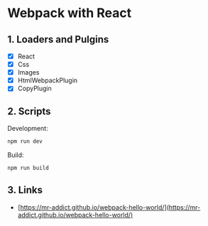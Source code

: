 # Webpack with React

## 1. Loaders and Pulgins

- [x] React
- [x] Css
- [x] Images
- [x] HtmlWebpackPlugin
- [x] CopyPlugin

## 2. Scripts

Development:

```sh
npm run dev
```

Build:

```sh
npm run build
```

## 3. Links

- [https://mr-addict.github.io/webpack-hello-world/](https://mr-addict.github.io/webpack-hello-world/)
